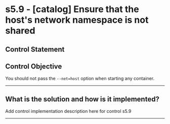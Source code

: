 # s5.9 - \[catalog\] Ensure that the host's network namespace is not shared

## Control Statement

## Control Objective

You should not pass the `--net=host` option when starting any container.

______________________________________________________________________

## What is the solution and how is it implemented?

Add control implementation description here for control s5.9

______________________________________________________________________

